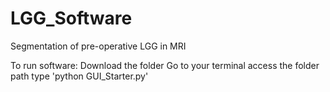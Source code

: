 # LGG_Software
Segmentation of pre-operative LGG in MRI

To run software:
Download the folder
Go to your terminal
access the folder path
type 'python GUI_Starter.py'

